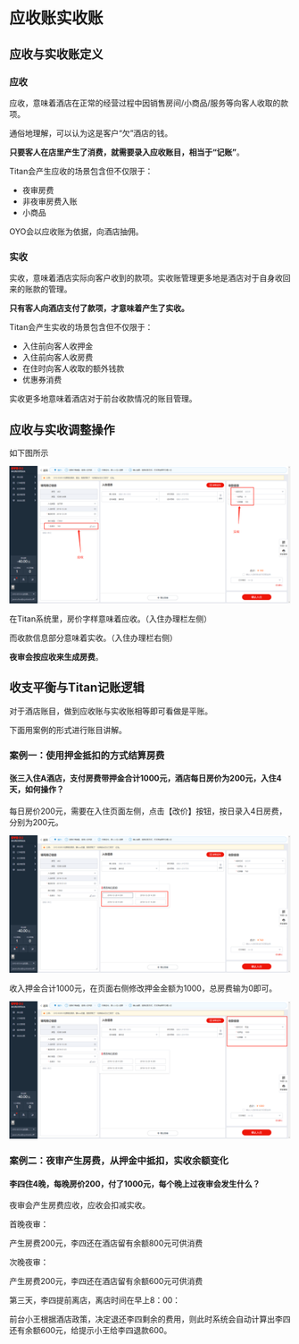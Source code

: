# 应收账实收账

## 应收与实收账定义

### 应收

应收，意味着酒店在正常的经营过程中因销售房间/小商品/服务等向客人收取的款项。

通俗地理解，可以认为这是客户“欠”酒店的钱。

**只要客人在店里产生了消费，就需要录入应收账目，相当于“记账”**。

Titan会产生应收的场景包含但不仅限于：

* 夜审房费
* 非夜审房费入账
* 小商品

OYO会以应收账为依据，向酒店抽佣。

### 实收

实收，意味着酒店实际向客户收到的款项。实收账管理更多地是酒店对于自身收回来的账款的管理。

**只有客人向酒店支付了款项，才意味着产生了实收。**

Titan会产生实收的场景包含但不仅限于：

* 入住前向客人收押金
* 入住前向客人收房费
* 在住时向客人收取的额外钱款
* 优惠券消费

实收更多地意味着酒店对于前台收款情况的账目管理。

## 应收与实收调整操作

如下图所示

![&#x5E94;&#x6536;&#x8D26;&#x4E0E;&#x5B9E;&#x6536;&#x8D26;](../../.gitbook/assets/image%20%28287%29.png)

  
在Titan系统里，房价字样意味着应收。（入住办理栏左侧）

而收款信息部分意味着实收。（入住办理栏右侧）

**夜审会按应收来生成房费**。

## 收支平衡与Titan记账逻辑

对于酒店账目，做到应收账与实收账相等即可看做是平账。

下面用案例的形式进行账目讲解。

### 案例一：使用押金抵扣的方式结算房费

#### 张三入住A酒店，支付房费带押金合计1000元，酒店每日房价为200元，入住4天，如何操作？

每日房价200元，需要在入住页面左侧，点击【改价】按钮，按日录入4日房费，分别为200元。

![&#x9875;&#x9762;&#x5DE6;&#x4FA7;&#x4FEE;&#x6539;&#x623F;&#x4EF7;&#xFF0C;&#x8C03;&#x6574;&#x5E94;&#x6536;](../../.gitbook/assets/image%20%28279%29.png)

收入押金合计1000元，在页面右侧修改押金金额为1000，总房费输为0即可。

![&#x9875;&#x9762;&#x53F3;&#x4FA7;&#x4FEE;&#x6539;&#x91D1;&#x989D;&#xFF0C;&#x8C03;&#x6574;&#x5B9E;&#x6536;](../../.gitbook/assets/image%20%2835%29.png)

### 案例二：夜审产生房费，从押金中抵扣，实收余额变化

#### 李四住4晚，每晚房价200，付了1000元，每个晚上过夜审会发生什么？

夜审会产生房费应收，应收会扣减实收。

首晚夜审：

产生房费200元，李四还在酒店留有余额800元可供消费

次晚夜审：

产生房费200元，李四还在酒店留有余额600元可供消费

第三天，李四提前离店，离店时间在早上8：00：

前台小王根据酒店政策，决定退还李四剩余的费用，则此时系统会自动计算出李四还有余额600元，给提示小王给李四退款600。



